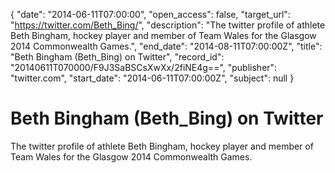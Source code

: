 {
  "date": "2014-06-11T07:00:00", 
  "open_access": false, 
  "target_url": "https://twitter.com/Beth_Bing/", 
  "description": "The twitter profile of athlete Beth Bingham, hockey player and member of Team Wales for the Glasgow 2014 Commonwealth Games.", 
  "end_date": "2014-08-11T07:00:00Z", 
  "title": "Beth Bingham (Beth_Bing) on Twitter", 
  "record_id": "20140611T070000/F9J3SaBSCsXwXx/2fiNE4g==", 
  "publisher": "twitter.com", 
  "start_date": "2014-06-11T07:00:00Z", 
  "subject": null
}

# Beth Bingham (Beth_Bing) on Twitter

The twitter profile of athlete Beth Bingham, hockey player and member of Team Wales for the Glasgow 2014 Commonwealth Games.